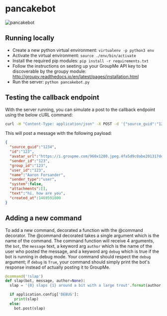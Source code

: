 # pancakebot

![pancakebot](http://i.imgur.com/B4VFEwA.png)

## Running locally

- Create a new python virtual environment: `virtualenv -p python3 env`
- Activate the virtual environment: `source ./env/bin/activate`
- Install the required pip modules: `pip install -r requirements.txt`
- Follow the instructions on seeting up your GroupMe API key to be discoverable by the groupy module: http://groupy.readthedocs.io/en/latest/pages/installation.html
- Run the server: `python pancakebot.py`

## Testing the callback endpoint

With the server running, you can simulate a post to the callback endpoint using
the below cURL command:

```bash
curl -H "Content-Type: application/json" -X POST -d '{"source_guid":"1234","id":"123","avatar_url":"https://i.groupme.com/960x1280.jpeg.4fa5d9c0abe201317de622000a668db8","sender_id":"123","group_id":"123","user_id":"123","name":"Aaron Forsander","sender_type":"user","system":false,"attachments":[],"text":"hi, how are you","created_at":1469591800}' http://127.0.0.1:5555/pancakebot
```

This will post a message with the following payload:

```json
{
  "source_guid":"1234",
  "id":"123",
  "avatar_url":"https://i.groupme.com/960x1280.jpeg.4fa5d9c0abe201317de622000a668db8",
  "sender_id":"123",
  "group_id":"123",
  "user_id":"123",
  "name":"Aaron Forsander",
  "sender_type":"user",
  "system":false,
  "attachments":[],
  "text":"hi, how are you",
  "created_at":1469591800
}
```

## Adding a new command

To add a new command, decorated a function with the @command decorator. The
@command decorated takes a single argument which is the name of the command.
The command function will receive 4 arguments, the `bot`, the `message` text, a
keyword arg `author` which is the name of the user who posted the message, and
a keyword arg `debug` which is true if the bot is running in debug mode. Your
command should respect the `debug` argument; if `debug` is `True`, your command
should simply print the bot's response instead of actually posting it to
GroupMe.

```python
@command('!slap')
def slap(bot, message, author=None):
  slap = '{0} slaps {1} around a bit with a large trout'.format(author, message)

  if application.config['DEBUG']:
    print(slap)
  else:
    bot.post(slap)
```
